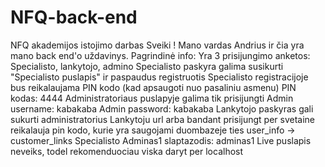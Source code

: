# NFQ-back-end
 NFQ akademijos istojimo darbas
Sveiki !
Mano vardas Andrius ir čia yra mano back end'o uždavinys.
Pagrindinė info:
Yra 3 prisijungimo anketos: Specialisto, lankytojo, admino
Specialisto paskyra galima susikurti "Specialisto puslapis" ir paspaudus registruotis
Specialisto registracijoje bus reikalaujama PIN kodo (kad apsaugoti nuo pasaliniu asmenu) PIN kodas: 4444
Administratoriaus puslapyje galima tik prisijungti
Admin username: kabakaba
Admin password: kabakaba
Lankytojo paskyras gali sukurti administratorius
Lankytoju url arba bandant prisijungt per svetaine reikalauja pin kodo, kurie yra saugojami duombazeje ties user_info -> customer_links
Specialisto Adminas1 slaptazodis: adminas1
Live puslapis neveiks, todel rekomenduociau viska daryt per localhost
